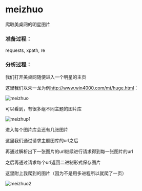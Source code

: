 # meizhuo
爬取美桌网的明星图片
### 准备过程：

requests, xpath, re

### 分析过程：

我们打开美桌网随便进入一个明星的主页

这里我们以朱一龙为例<http://www.win4000.com/mt/huge.html>：

![meizhuo](meizhuo.png)

可以看到，有很多组不同主题的图片库

![meizhup1](meizhuo1.png)

进入每个图片库会还有几张图片

这里我们通过请求主题图库的url之后

再通过解析出下一张图片的url继续进行请求得到每一张图片的url

之后再通过请求每个url返回二进制形式保存图片

这里附上我爬到的图片（因为不是用多进程所以就爬了一页）

![meizhuo2](meizhuo2.png)
